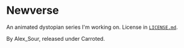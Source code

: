 # Newverse
An animated dystopian series I'm working on.
License in [`LICENSE.md`](https://github.com/Alex-Sour/Newverse/blob/main/LICENSE.md).

By Alex_Sour, released under Carroted.